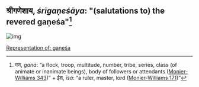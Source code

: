 ## श्रीगणेशाय, _śrīgaṇeśāya_: "(salutations to) the revered gaṇeśa"[^1]

![img](https://upload.wikimedia.org/wikipedia/commons/c/c2/Thajavur_Ganesha.jpg)

[Representation of: gaṇeśa](https://www.britishmuseum.org/collection/object/A_2007-3005-46)

[^1]: गण, _ganá_: “a flock, troop, multitude, number, tribe, series, class (of animate or inanimate beings), body of followers or attendants ([Monier-Williams 343](https://www.sanskrit-lexicon.uni-koeln.de/scans/csl-apidev/servepdf.php?dict=MW&page=343))” +‎ ईश, _īśá_: “a ruler, master, lord ([Monier-Williams 171](https://www.sanskrit-lexicon.uni-koeln.de/scans/csl-apidev/servepdf.php?dict=MW&page=171))”
